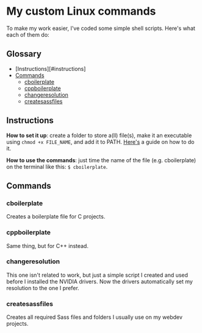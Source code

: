 # My custom Linux commands

To make my work easier, I've coded some simple shell scripts. Here's what each of them do:

## Glossary

- [Instructions][#instructions]
- [Commands](#commands)
  - [cboilerplate](#cboilerplate) 
  - [cppboilerplate](#cppboilerplate) 
  - [changeresolution](#changeresolution) 
  - [createsassfiles](#createsassfiles) 

## Instructions

**How to set it up**: create a folder to store a(ll) file(s), make it an executable using `chmod +x FILE_NAME`, and add it to PATH. [Here's](https://katiek2.github.io/path-doc/) a guide on how to do it.

**How to use the commands**: just time the name of the file (e.g. cboilerplate) on the terminal like this: `$ cboilerplate`.


## Commands

### cboilerplate

Creates a boilerplate file for C projects.

### cppboilerplate

Same thing, but for C++ instead.

### changeresolution

This one isn't related to work, but just a simple script I created and used before I installed the NVIDIA drivers. Now the drivers automatically set my resolution to the one I prefer.

### createsassfiles

Creates all required Sass files and folders I usually use on my webdev projects.

